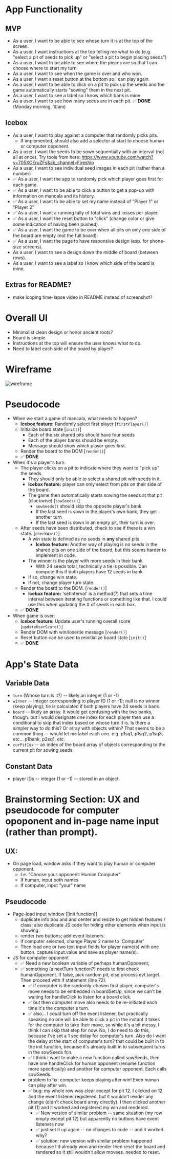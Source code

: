 # App Functionality

## MVP
- As a user, I want to be able to see whose turn it is at the top of the screen. 
- As a user, I want instructions at the top telling me what to do (e.g. "select a pit of seeds to pick up" or "select a pit to begin placing seeds")
- As a user, I want to be able to see where the pieces are so that I can choose where to start my turn
- As a user, I want to see when the game is over and who won.
- As a user, I want a reset button at the bottom so I can play again.
- As a user, I want to be able to click on a pit to pick up the seeds and the game automatically starts "sowing" them in the next pit.
- As a user, I want to see a label so I know which bank is mine.
- As a user, I want to see how many seeds are in each pit.
✅ **DONE** (Monday morning, 10am)

## Icebox
- As a user, I want to play against a computer that randomly picks pits.
    - If implemented, should also add a selector at start to choose human or computer opponent.
- As a user, I want the seeds to be sown sequentially with an interval (not all at once). Try tools from here: https://www.youtube.com/watch?v=705XCEruZFs&ab_channel=Fireship
- As a user, I want to see individual seed images in each pit (rather than a number)
- ✅ As a user, I want the app to randomly pick which player goes first for each game.
- ✅ As a user, I want to be able to click a button to get a pop-up with information on mancala and its history.
- ✅ As a user, I want to be able to set my name instead of "Player 1" or "Player 2"
- ✅ As a user, I want a running tally of total wins and losses per player.
- ✅ As a user, I want the reset button to "click" (change color or give some indication of having been pushed).
- ✅ As a user, I want the game to be over when all pits on only one side of the board are empty (not the full board).
- ✅ As a user, I want the page to have responsive design (esp. for phone-size screens).
- As a user, I want to see a design down the middle of board (between rows).
- As a user, I want to see a label so I know which side of the board is mine.

## Extras for README?
- make looping time-lapse video in README instead of screenshot?

# Overall UI

- Minimalist clean design or honor ancient roots?
- Board is simple
- Instructions at the top will ensure the user knows what to do.
- Need to label each side of the board by player?

# Wireframe

<img title="Wireframe of Mancala" alt="wireframe" src="/images/Mancala_wireframe.drawio.png">

# Pseudocode

- When we start a game of mancala, what needs to happen?
    - **Icebox feature:** Randomly select first player [``firstPlayer()``]
    - Initialize board state [``init()``]
        - Each of the six shared pits should have four seeds
        - Each of the player banks should be empty.
        - Message should show which player goes first.
    - Render the board to the DOM [``render()``]
    - ✅  **DONE**
- When it's a player's turn:
    - The player clicks on a pit to indicate where they want to "pick up" the seeds.
        - They should only be able to select a shared pit with seeds in it.
        - **Icebox feature:** player can only select from pits on their side of the board.
        - The game then automatically starts sowing the seeds at that pit (clockwise) [``sowSeeds()``]
            - ``sowSeeds()`` should skip the opposite player's bank
            - If the last seed is sown in the player's own bank, they get another turn 
            - If the last seed is sown in an empty pit, their turn is over.
    - After seeds have been distributed, check to see if there is a win state.  [``checkWin()``]
        - A win state is defined as no seeds in **any** shared pits.
            - **Icebox feature:** Another way of playing is no seeds in the shared pits on one side of the board, but this seems harder to implement in code.
        - The winner is the player with more seeds in their bank.
            - With 24 seeds total, technically a tie is possible. Can compute this if both players have 12 seeds in bank.
        - If so, change win state.
        - If not, change player turn state.
    - Render the board to the DOM.  [``render()``]
        - **Icebox feature:** 'setInterval' is a method(?) that sets a time interval between iterating functions or something like that. I could use this when updating the # of seeds in each box.
    - ✅ **DONE**
- When game is over:
    - **Icebox feature:** Update user's running overall score [``updateUserScore()``]
    - Render DOM with win/lose/tie message [``render()``]
    - Reset button can be used to reinitialize board state [``init()``]
    - ✅ **DONE**

# App's State Data

## Variable Data
- ``turn`` (Whose turn is it?) -- likely an integer (1 or -1)
- ``winner`` -- integer corresponding to player ID (1 or -1); null is no winner (keep playing); tie is calculated if both players have 24 seeds in bank.
- ``board`` -- likely an array. 
    It would get confusing with the two banks, though. but I would designate one index for each player then use a conditional to skip that index based on whose turn it is. Is there a simpler way to do this?
    Or array with objects within? That seems to be a common thing -- would let me label each one. e.g. p1sq1, p1sq2, p1sq3, etc... p1bank, p2sq1, etc.
- ``curPitIdx`` -- an index of the board array of objects corresponding to the current pit for sowing seeds

## Constant Data
- player IDs -- integer (1 or -1) -- stored in an object.


# Brainstorming Section: UX and pseudocode for computer opoponent and in-page name input (rather than prompt).

## UX:
- On page load, window asks if they want to play human or computer opponent.
    - I.e. "Choose your opponent: Human   Computer"
    - If human, input both names
    - If computer, input "your" name


## Pseudocode

- Page-load input window [[init function]]
    - duplicate info box and and center and resize to get hidden features / class; also duplicate JS code for hiding other elements when input is showing.
    - render two buttons; add event listeners.
    - if computer selected, change Player 2 name to 'Computer'
    - Then load one or two text input fields for player name(s) with one button. capture input.value and save as player name(s).
- JS for computer opponent
    - ✅ Need a new boolean variable of perhaps humanOpponent;
    - ✅ something (a nextTurn function?) needs to first check humanOpponent. If false, pick random pit, else process evt.target. Then proceed with if statement (line 72).
        - ✅ if computer is the randomly-chosen first player, computer's move needs to be embedded in boardSetUp, since we can't be waiting for handleClick to listen for a board click.
        - ✅ but then computer move also needs to be re-initiated each time it's the computer's turn.
        - ✅ also... I *could* turn off the event listener, but practically speaking no one will be able to click a pit in the instant it takes for the computer to take their move, so while it's a bit messy, I think I can skip that step for now. No, I do need to do this, because I've set a 1 sec delay for computer's turn. Also do I want the delay at the start of computer's turn? that could be built in to the init function, because it's already built in to subsequent turns in the sowSeeds fcn.
        - ✅ I think I want to make a new function called sowSeeds, then have one handleClick for human opponent (rename function more specifically) and another for computer opponent. Each calls sowSeeds.
        - problem to fix: computer keeps playing after win! Even human can play after win.
        - ✅ bug: my whole row was clear except for pit 12. I clicked on 12 and the event listener registered, but it wouldn't render any change (didn't check board array directly). I then clicked another pit (1) and it worked and registered my win and rendered. 
            - ✅ New version of similar problem -- same situation (my row empty except pit 12) but apparently no buttons have event listeners now
            - ✅ just set it up again -- no changes to code -- and it worked. why?
            - ✅ solution: new version with similar problem happened because I'd already won and render then reset the board and rendered so it still wouldn't allow movees. needed to reset.
